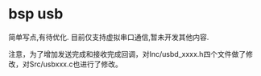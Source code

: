 # bsp usb

简单写点,有待优化. 目前仅支持虚拟串口通信,暂未开发其他内容.

注意，为了增加发送完成和接收完成回调，对Inc/usbd_xxxx.h四个文件做了修改，对Src/usbxxx.c也进行了修改。
